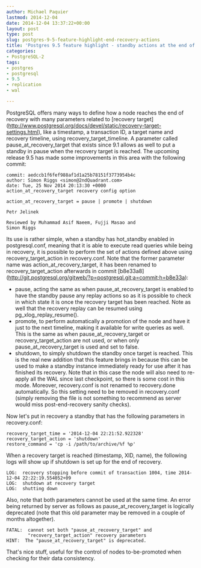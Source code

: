 ```yaml
---
author: Michael Paquier
lastmod: 2014-12-04
date: 2014-12-04 13:37:22+00:00
layout: post
type: post
slug: postgres-9-5-feature-highlight-end-recovery-actions
title: 'Postgres 9.5 feature highlight - standby actions at the end of recovery'
categories:
- PostgreSQL-2
tags:
- postgres
- postgresql
- 9.5
- replication
- wal

---
```


PostgreSQL offers many ways to define how a node reaches the end of recovery
with many parameters related to [recovery target]
(http://www.postgresql.org/docs/devel/static/recovery-target-settings.html),
like a timestamp, a transaction ID, a target name and recovery timeline,
using recovery\_target\_timeline. A parameter called pause\_at\_recovery\_target
that exists since 9.1 allows as well to put a standby in pause when the
recovery target is reached. The upcoming release 9.5 has made some
improvements in this area with the following commit:

    commit: aedccb1f6fef988af1d1a25b78151f3773954b4c
    author: Simon Riggs <simon@2ndQuadrant.com>
    date: Tue, 25 Nov 2014 20:13:30 +0000
    action_at_recovery_target recovery config option

    action_at_recovery_target = pause | promote | shutdown

    Petr Jelinek

    Reviewed by Muhammad Asif Naeem, Fujji Masao and
    Simon Riggs

Its use is rather simple, when a standby has hot\_standby enabled in
postgresql.conf, meaning that it is able to execute read queries while
being in recovery, it is possible to perform the set of actions defined
above using recovery\_target\_action in recovery.conf. Note that the
former parameter name was action\_at\_recovery\_target, it has been
renamed to recovery\_target\_action afterwards in commit [b8e33a8]
(http://git.postgresql.org/gitweb/?p=postgresql.git;a=commit;h=b8e33a):

  * pause, acting the same as when pause\_at\_recovery\_target is enabled
  to have the standby pause any replay actions so as it is possible to
  check in which state it is once the recovery target has been reached.
  Note as well that the recovery replay can be resumed using
  pg\_xlog\_replay\_resume().
  * promote, to perform automatically a promotion of the node and have
  it just to the next timeline, making it available for write queries
  as well. This is the same as when pause\_at\_recovery\_target or
  recovery\_target\_action are not used, or when only
  pause\_at\_recovery\_target is used and set to false.
  * shutdown, to simply shutdown the standby once target is reached.
  This is the real new addition that this feature brings in because this
  can be used to make a standby instance immediately ready for use after
  it has finished its recovery. Note that in this case the node will
  also need to re-apply all the WAL since last checkpoint, so there is
  some cost in this mode. Moreover, recovery.conf is not renamed to
  recovery.done automatically. So this setting need to be removed
  in recovery.conf (simply removing the file is not something to
  recommend as server would miss post-end-recovery sanity checks).

Now let's put in recovery a standby that has the following parameters
in recovery.conf:

    recovery_target_time = '2014-12-04 22:21:52.922328'
    recovery_target_action = 'shutdown'
    restore_command = 'cp -i /path/to/archive/%f %p'

When a recovery target is reached (timestamp, XID, name), the following
logs will show up if shutdown is set up for the end of recovery.

    LOG:  recovery stopping before commit of transaction 1004, time 2014-12-04 22:22:19.554052+09
    LOG:  shutdown at recovery target
    LOG:  shutting down 

Also, note that both parameters cannot be used at the same time. An
error being returned by server as follows as pause\_at\_recovery\_target
is logically deprecated (note that this old parameter may be removed
in a couple of months altogether).

    FATAL:  cannot set both "pause_at_recovery_target" and
            "recovery_target_action" recovery parameters
    HINT:  The "pause_at_recovery_target" is deprecated.

That's nice stuff, useful for the control of nodes to-be-promoted when
checking for their data consistency.
